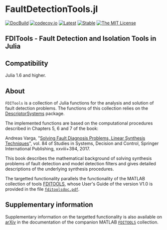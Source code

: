 # FaultDetectionTools.jl

<!-- [![DOI](https://zenodo.org/badge/DOI/10.5281/zenodo.4568159.svg)](https://doi.org/10.5281/zenodo.4568159) -->
[![DocBuild](https://github.com/andreasvarga/FaultDetectionTools.jl/workflows/CI/badge.svg)](https://github.com/andreasvarga/FaultDetectionTools.jl/actions) 
[![codecov.io](https://codecov.io/gh/andreasvarga/FaultDetectionTools.jl/coverage.svg?branch=master)](https://codecov.io/gh/andreasvarga/FaultDetectionTools.jl?branch=master)
[![Latest](https://img.shields.io/badge/docs-latest-blue.svg)](https://andreasvarga.github.io/FaultDetectionTools.jl/dev/)
[![Stable](https://img.shields.io/badge/docs-stable-blue.svg)](https://andreasvarga.github.io/FaultDetectionTools.jl/stable/)
[![The MIT License](https://img.shields.io/badge/license-MIT-brightgreen.svg?style=flat-square)](https://github.com/andreasvarga/FaultDetectionTools.jl/blob/main/LICENSE.md)

## FDITools - Fault Detection and Isolation Tools in Julia

## Compatibility

Julia 1.6 and higher.

<!-- ## How to install

````JULIA
pkg> add FaultDetectionTools
pkg> test FaultDetectionTools
````

For a short interactive demonstration of the main functions execute 

````JULIA
using FaultDetectionTools
cd(joinpath(pkgdir(FaultDetectionTools), "test"))
include("FDIToolsDemo.jl")
````
-->

## About

`FDITools` is a collection of Julia functions for the analysis and solution 
of fault detection problems. The functions of this collection relies on 
the [DescriptorSystems](https://github.com/andreasvarga/DescriptorSystems.jl) package. 

The implemented functions are based on the computational procedures described in Chapters 5, 6 and 7 of the book:

Andreas Varga, "[Solving Fault Diagnosis Problems, Linear Synthesis Techniques](http://www.springer.com/us/book/9783319515588)", vol. 84 of Studies in Systems, Decision and Control, Springer International Publishing, xxviii+394, 2017.

This book describes the mathematical background of solving synthesis problems of fault detection and model detection filters and gives detailed descriptions of the underlying synthesis procedures. 

The targetted functionality parallels the functionality of the MATLAB collection of tools [FDITOOLS](https://github.com/andreasvarga/FDITools), whose User's Guide of the version V1.0 is provided in the file [`fditoolsdoc.pdf`](https://github.com/andreasvarga/FDITools/blob/master/fditoolsdoc.pdf).  


<!-- ## Implementation plan -->

## Supplementary information

Supplementary information on the targetted functionality is also available on [arXiv](https://arxiv.org/abs/1703.08480) in the documentation of the companion MATLAB [`FDITOOLS`](https://github.com/andreasvarga/FDITools) collection.
